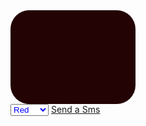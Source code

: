 <!DOCTYPE html>
<html lang="en">
<head>
    <meta charset="UTF-8">
    <meta name="viewport" content="width=device-width, initial-scale=1.0">
    <title>Color Changer</title>
</head>
<body>
    <div id="one"></div>
   <select onchange="change()" selected id="ade" style="color: blue;">
    <option value="red">Red</option>
    <option value="blue">Blue</option>
    <option value="yellow">Yellow</option>
    <option value="black">Black</option>
    <option value="green">Green</option>
    <option value="violet">Violet</option>
   </select> 
   <a href = "sms:09042717975?body=how are you">Send a Sms</a>
</body>
<style>
    #one:hover{
        transform: rotate(360deg);
        transition: 3000ms;
        background-color: aqua;
        transition: ease-in-out 3000ms;
    }
    #one{
        background-color: rgb(35, 3, 3);
        width: 200px;
        height: 150px;
        border-radius: 30px;
        overflow:auto ;
    
    }
</style>

<script>
  function change(){
  var colex = document.getElementById("one");
   
  colex.style.backgroundColor = ade.value;
   
    }
</script>
</html>
